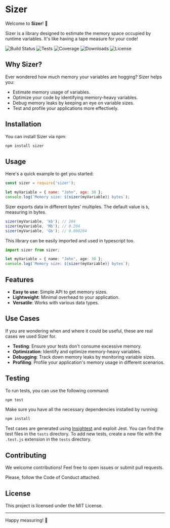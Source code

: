 # Sizer

Welcome to **Sizer**! 🎉

Sizer is a library designed to estimate the memory space occupied by runtime variables. It's like having a tape measure for your code!

![Build Status](https://img.shields.io/github/actions/workflow/status/VincenzoManto/sizer/build.yml?branch=main)
![Tests](https://img.shields.io/github/actions/workflow/status/VincenzoManto/sizer/test.yml?branch=main)
![Coverage](https://img.shields.io/codecov/c/github/VincenzoManto/sizer)
![Downloads](https://img.shields.io/npm/dw/sizer)
![License](https://img.shields.io/npm/l/sizer)

## Why Sizer?

Ever wondered how much memory your variables are hogging? Sizer helps you:
- Estimate memory usage of variables.
- Optimize your code by identifying memory-heavy variables.
- Debug memory leaks by keeping an eye on variable sizes.
- Test and profile your applications more effectively.

## Installation

You can install Sizer via npm:

```bash
npm install sizer
```

## Usage

Here's a quick example to get you started:

```javascript
const sizer = require('sizer');

let myVariable = { name: "John", age: 30 };
console.log(`Memory size: ${sizer(myVariable)} bytes`);
```

Sizer exports data in different bytes' multiples. The default value is `b`, measuring in bytes.

```javascript
sizer(myVariable, 'kb'); // 204
sizer(myVariable, 'Mb'); // 0.204
sizer(myVariable, 'Gb'); // 0.000204
```

This library can be easily imported and used in typescript too.

```typescript
import sizer from sizer;

let myVariable = { name: "John", age: 30 };
console.log(`Memory size: ${sizer(myVariable)} bytes`);
```

## Features

- **Easy to use**: Simple API to get memory sizes.
- **Lightweight**: Minimal overhead to your application.
- **Versatile**: Works with various data types.

## Use Cases

If you are wondering when and where it could be useful, these are real cases we used Sizer for.

- **Testing**: Ensure your tests don't consume excessive memory.
- **Optimization**: Identify and optimize memory-heavy variables.
- **Debugging**: Track down memory leaks by monitoring variable sizes.
- **Profiling**: Profile your application's memory usage in different scenarios.

## Testing 

To run tests, you can use the following command:

```bash
npm test
```

Make sure you have all the necessary dependencies installed by running:

```bash
npm install
```

Test cases are generated using [Insightest](https://insightest.app) and exploit Jest. You can find the test files in the `tests` directory. To add new tests, create a new file with the `.test.js` extension in the `tests` directory.

## Contributing

We welcome contributions! Feel free to open issues or submit pull requests.

Please, follow the Code of Conduct attached.

## License

This project is licensed under the MIT License.

---

Happy measuring! 📏